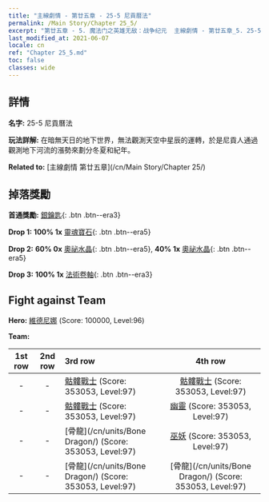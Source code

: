 ```yaml
---
title: "主線劇情 - 第廿五章 - 25-5 尼貢曆法"
permalink: /Main Story/Chapter 25_5/
excerpt: "第廿五章 - 5. 魔法门之英雄无敌：战争纪元  主線劇情 - 第廿五章_5. 25-5 尼貢曆法"
last_modified_at: 2021-06-07
locale: cn
ref: "Chapter 25_5.md"
toc: false
classes: wide
---
```


## 詳情

 **名字:** 25-5 尼貢曆法

 **玩法詳解:** 在暗無天日的地下世界，無法觀測天空中星辰的運轉，於是尼貢人通過觀測地下河流的漲勢來劃分冬夏和紀年。

 **Related to:** [主線劇情 第廿五章](/cn/Main Story/Chapter 25/)

## 掉落獎勵

 **首通獎勵:** [銀鑰匙](/cn/Items/con_693/){: .btn .btn--era3}

 **Drop 1:** **100% 1x** [靈魂寶石](/cn/Items/mat_86/){: .btn .btn--era5}

 **Drop 2:** **60% 0x** [奧祕水晶](/cn/Items/mat_80/){: .btn .btn--era5}, **40% 1x** [奧祕水晶](/cn/Items/mat_80/){: .btn .btn--era5}

 **Drop 3:** **100% 1x** [法術卷軸](/cn/Items/con_694/){: .btn .btn--era3}


## Fight against Team
 **Hero:** [維德尼娜](/cn/heroes/Vidomina/) (Score: 100000, Level:96)

 **Team:**


  | 1st row | 2nd row | 3rd row | 4th row |
  |:----:|:----:|:----|:----:|
  | - | - | [骷髏戰士](/cn/units/Skeleton/) (Score: 353053, Level:97)  | [骷髏戰士](/cn/units/Skeleton/) (Score: 353053, Level:97)  |
  | - | - | [骷髏戰士](/cn/units/Skeleton/) (Score: 353053, Level:97)  | [幽靈](/cn/units/Wight/) (Score: 353053, Level:97)  |
  | - | - | [骨龍](/cn/units/Bone Dragon/) (Score: 353053, Level:97)  | [巫妖](/cn/units/Lich/) (Score: 353053, Level:97)  |
  | - | - | [骨龍](/cn/units/Bone Dragon/) (Score: 353053, Level:97)  | [骨龍](/cn/units/Bone Dragon/) (Score: 353053, Level:97)  |


